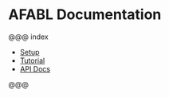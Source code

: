 # AFABL Documentation

@@@ index

* [Setup](setup/index.md)
* [Tutorial](tutorial/index.md)
* [API Docs](api/index.html)

@@@
